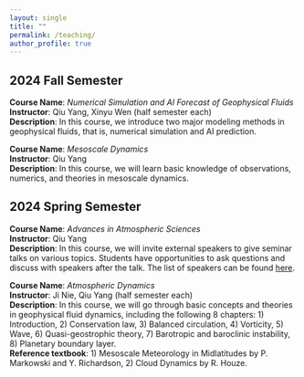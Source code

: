 ```yaml
---
layout: single
title: ""
permalink: /teaching/
author_profile: true
---
```


2024 Fall Semester
---
**Course Name**: *Numerical Simulation and AI Forecast of Geophysical Fluids*  
**Instructor**: Qiu Yang, Xinyu Wen (half semester each)  
**Description**: In this course, we introduce two major modeling methods in geophysical fluids, that is, numerical simulation and AI prediction. 

**Course Name**: *Mesoscale Dynamics*  
**Instructor**: Qiu Yang\
**Description**: In this course, we will learn basic knowledge of observations, numerics, and theories in mesoscale dynamics. 

2024 Spring Semester
---
**Course Name**: *Advances in Atmospheric Sciences*  
**Instructor**: Qiu Yang  
**Description**: In this course, we will invite external speakers to give seminar talks on various topics. Students have opportunities to ask questions and discuss with speakers after the talk. The list of speakers can be found [here](https://www.atmos.pku.edu.cn/kxzb/xzbg/dqyhykxlt/index.htm).

**Course Name**: *Atmospheric Dynamics*   
**Instructor**: Ji Nie, Qiu Yang (half semester each)    
**Description**: In this course, we will go through basic concepts and theories in geophysical fluid dynamics, including the following 8 chapters: 1) Introduction, 2) Conservation law, 3) Balanced circulation, 4) Vorticity, 5) Wave, 6) Quasi-geostrophic theory, 7) Barotropic and baroclinic instability, 8) Planetary boundary layer.  
**Reference textbook**: 1) Mesoscale Meteorology in Midlatitudes by P. Markowski and Y. Richardson, 2) Cloud Dynamics by R. Houze. 
